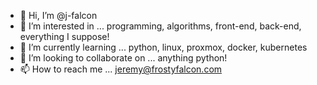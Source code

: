 - 👋 Hi, I’m @j-falcon
- 👀 I’m interested in ... programming, algorithms, front-end, back-end, everything I suppose!
- 🌱 I’m currently learning ... python, linux, proxmox, docker, kubernetes
- 💞️ I’m looking to collaborate on ... anything python!
- 📫 How to reach me ... jeremy@frostyfalcon.com

<!---
j-falcon/j-falcon is not a ✨ special ✨ repository yet because its just getting started!
--->

